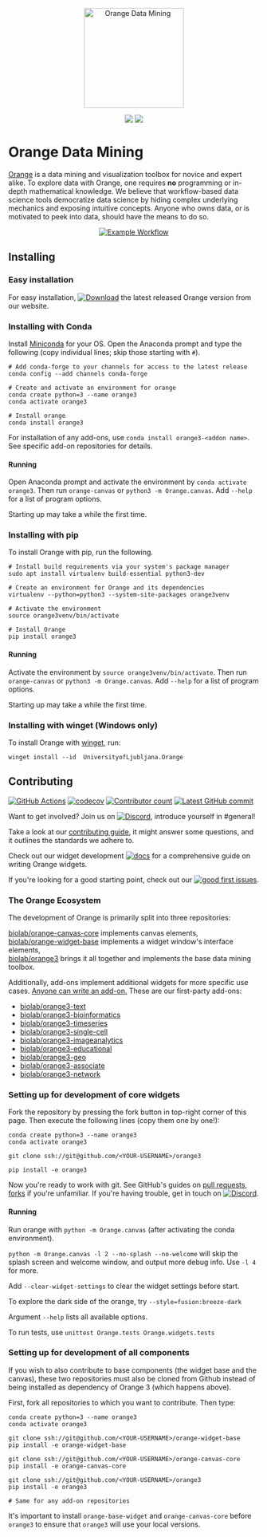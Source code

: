 <p align="center">
    <a href="https://orange.biolab.si/download">
    <img src="https://raw.githubusercontent.com/irgolic/orange3/README-shields/distribute/orange-title.png" alt="Orange Data Mining" height="200">
    </a>
</p>
<p align="center">
    <a href="https://orange.biolab.si/download" alt="Latest release">
        <img src="https://img.shields.io/github/v/release/biolab/orange3?label=download" /></a>
    <a href="https://orange3.readthedocs.io/en/latest/?badge=latest" alt="Documentation">
        <img src="https://readthedocs.org/projects/orange3/badge/?version=latest"></a>
</p>

# Orange Data Mining
[Orange] is a data mining and visualization toolbox for novice and expert alike. To explore data with Orange, one requires __no__ programming or in-depth mathematical knowledge. We believe that workflow-based data science tools democratize data science by hiding complex underlying mechanics and exposing intuitive concepts. Anyone who owns data, or is motivated to peek into data, should have the means to do so.

<p align="center">
    <a href="https://orange.biolab.si/download">
    <img src="https://raw.githubusercontent.com/irgolic/orange3/README-shields/distribute/orange-example-tall.png" alt="Example Workflow">
    </a>
</p>

[Orange]: https://orange.biolab.si/


## Installing

### Easy installation

For easy installation, [![Download](https://img.shields.io/github/v/release/biolab/orange3?label=download)](https://orange.biolab.si/download) the latest released Orange version from our website.

### Installing with Conda

Install [Miniconda](https://docs.conda.io/en/latest/miniconda.html) for your OS. Open the Anaconda prompt and type the following (copy individual lines; skip those starting with `#`).

```Shell
# Add conda-forge to your channels for access to the latest release
conda config --add channels conda-forge

# Create and activate an environment for orange
conda create python=3 --name orange3
conda activate orange3

# Install orange
conda install orange3
```

For installation of any add-ons, use `conda install orange3-<addon name>`. See specific add-on repositories for details.

#### Running

Open Anaconda prompt and activate the environment by `conda activate orange3`. Then run `orange-canvas` or `python3 -m Orange.canvas`. Add `--help` for a list of program options.

Starting up may take a while the first time.

### Installing with pip

To install Orange with pip, run the following.

```Shell
# Install build requirements via your system's package manager
sudo apt install virtualenv build-essential python3-dev

# Create an environment for Orange and its dependencies
virtualenv --python=python3 --system-site-packages orange3venv

# Activate the environment
source orange3venv/bin/activate

# Install Orange
pip install orange3
```

#### Running

Activate the environment by `source orange3venv/bin/activate`. Then run `orange-canvas` or `python3 -m Orange.canvas`. Add `--help` for a list of program options.

Starting up may take a while the first time.

### Installing with winget (Windows only)

To install Orange with [winget](https://docs.microsoft.com/en-us/windows/package-manager/winget/), run:

```Shell
winget install --id  UniversityofLjubljana.Orange 
```

## Contributing

[![GitHub Actions](https://img.shields.io/endpoint.svg?url=https%3A%2F%2Factions-badge.atrox.dev%2Fbiolab%2Forange3%2Fbadge&label=build)](https://actions-badge.atrox.dev/biolab/orange3/goto) [![codecov](https://img.shields.io/codecov/c/github/biolab/orange3)](https://codecov.io/gh/biolab/orange3) [![Contributor count](https://img.shields.io/github/contributors-anon/biolab/orange3)](https://github.com/biolab/orange3/graphs/contributors) [![Latest GitHub commit](https://img.shields.io/github/last-commit/biolab/orange3)](https://github.com/biolab/orange3/commits/master)

Want to get involved? Join us on [![Discord](https://img.shields.io/discord/633376992607076354?logo=discord&color=7389D8&logoColor=white&label=Discord)](https://discord.gg/FWrfeXV), introduce yourself in #general!

Take a look at our [contributing guide](https://github.com/irgolic/orange3/blob/README-shields/CONTRIBUTING.md), it might answer some questions, and it outlines the standards we adhere to.

Check out our widget development [![docs](https://readthedocs.org/projects/orange-widget-base/badge/?version=latest)](https://orange-widget-base.readthedocs.io/en/latest/?badge=latest) for a comprehensive guide on writing Orange widgets.

If you're looking for a good starting point, check out our [![good first issues](https://img.shields.io/github/issues/biolab/orange3/good%20first%20issue?label=good%20first%20issues)](https://github.com/biolab/orange3/issues?q=is%3Aissue+is%3Aopen+label%3A%22good+first+issue%22).


### The Orange Ecosystem

The development of Orange is primarily split into three repositories:

[biolab/orange-canvas-core](https://www.github.com/biolab/orange-canvas-core) implements canvas elements,  
[biolab/orange-widget-base](https://www.github.com/biolab/orange-widget-base) implements a widget window's interface elements,  
[biolab/orange3](https://www.github.com/biolab/orange3) brings it all together and implements the base data mining toolbox.	

Additionally, add-ons implement additional widgets for more specific use cases. [Anyone can write an add-on.](https://github.com/biolab/orange3-example-addon) These are our first-party add-ons:

- [biolab/orange3-text](https://www.github.com/biolab/orange3-text)
- [biolab/orange3-bioinformatics](https://www.github.com/biolab/orange3-bioinformatics)
- [biolab/orange3-timeseries](https://www.github.com/biolab/orange3-timeseries)    
- [biolab/orange3-single-cell](https://www.github.com/biolab/orange3-single-cell)    
- [biolab/orange3-imageanalytics](https://www.github.com/biolab/orange3-imageanalytics)    
- [biolab/orange3-educational](https://www.github.com/biolab/orange3-educational)    
- [biolab/orange3-geo](https://www.github.com/biolab/orange3-geo)    
- [biolab/orange3-associate](https://www.github.com/biolab/orange3-associate)    
- [biolab/orange3-network](https://www.github.com/biolab/orange3-network)

### Setting up for development of core widgets

Fork the repository by pressing the fork button in top-right corner of this page. Then execute the following lines (copy them one by one!):

```Shell
conda create python=3 --name orange3
conda activate orange3

git clone ssh://git@github.com/<YOUR-USERNAME>/orange3

pip install -e orange3
```


Now you're ready to work with git. See GitHub's guides on [pull requests](https://docs.github.com/en/free-pro-team@latest/github/collaborating-with-issues-and-pull-requests/proposing-changes-to-your-work-with-pull-requests), [forks](https://docs.github.com/en/free-pro-team@latest/github/collaborating-with-issues-and-pull-requests/working-with-forks) if you're unfamiliar. If you're having trouble, get in touch on [![Discord](https://img.shields.io/discord/633376992607076354?logo=discord&color=7389D8&logoColor=white&label=Discord)](https://discord.gg/FWrfeXV).

#### Running

Run orange with `python -m Orange.canvas` (after activating the conda environment).

`python -m Orange.canvas -l 2 --no-splash --no-welcome` will skip the splash screen and welcome window, and output more debug info. Use `-l 4` for more.

Add `--clear-widget-settings` to clear the widget settings before start.

To explore the dark side of the orange, try `--style=fusion:breeze-dark`

Argument `--help` lists all available options.

To run tests, use `unittest Orange.tests Orange.widgets.tests`


### Setting up for development of all components

If you wish to also contribute to base components (the widget base and the canvas), these two repositories must also be cloned from Github instead of being installed as dependency of Orange 3 (which happens above).

First, fork all repositories to which you want to contribute. Then type:

```Shell
conda create python=3 --name orange3
conda activate orange3

git clone ssh://git@github.com/<YOUR-USERNAME>/orange-widget-base
pip install -e orange-widget-base

git clone ssh://git@github.com/<YOUR-USERNAME>/orange-canvas-core
pip install -e orange-canvas-core

git clone ssh://git@github.com/<YOUR-USERNAME>/orange3
pip install -e orange3

# Same for any add-on repositories
```

It's important to install `orange-base-widget` and `orange-canvas-core` before `orange3` to ensure that `orange3` will use your local versions.

